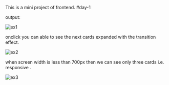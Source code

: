 This is a mini project of frontend.
#day-1


output:

![ex1](https://user-images.githubusercontent.com/116510605/206767771-3b254ce6-b41d-4b1e-b3b8-60c74433bbdb.jpg)

onclick you can able to see the next cards expanded with the transition effect.

![ex2](https://user-images.githubusercontent.com/116510605/206767912-a71ce743-7e85-43ae-9e60-3b8fbdb54b47.jpg)

when screen width is less than 700px then we can see only three cards i.e. responsive .


![ex3](https://user-images.githubusercontent.com/116510605/206768919-0a4597b9-c0b9-4fc6-bdf8-dae9b66c76f3.jpg)
